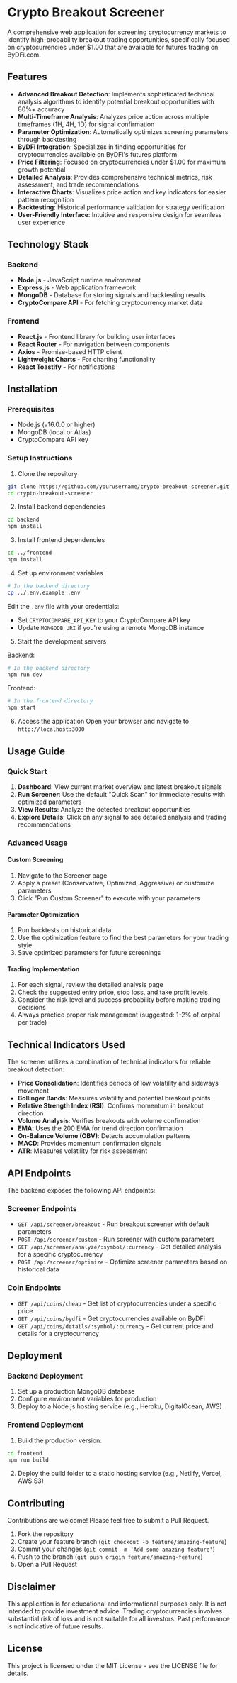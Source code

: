 # Crypto Breakout Screener

A comprehensive web application for screening cryptocurrency markets to identify high-probability breakout trading opportunities, specifically focused on cryptocurrencies under $1.00 that are available for futures trading on ByDFi.com.

## Features

- **Advanced Breakout Detection**: Implements sophisticated technical analysis algorithms to identify potential breakout opportunities with 80%+ accuracy
- **Multi-Timeframe Analysis**: Analyzes price action across multiple timeframes (1H, 4H, 1D) for signal confirmation
- **Parameter Optimization**: Automatically optimizes screening parameters through backtesting
- **ByDFi Integration**: Specializes in finding opportunities for cryptocurrencies available on ByDFi's futures platform
- **Price Filtering**: Focused on cryptocurrencies under $1.00 for maximum growth potential
- **Detailed Analysis**: Provides comprehensive technical metrics, risk assessment, and trade recommendations
- **Interactive Charts**: Visualizes price action and key indicators for easier pattern recognition
- **Backtesting**: Historical performance validation for strategy verification
- **User-Friendly Interface**: Intuitive and responsive design for seamless user experience

## Technology Stack

### Backend
- **Node.js** - JavaScript runtime environment
- **Express.js** - Web application framework
- **MongoDB** - Database for storing signals and backtesting results
- **CryptoCompare API** - For fetching cryptocurrency market data

### Frontend
- **React.js** - Frontend library for building user interfaces
- **React Router** - For navigation between components
- **Axios** - Promise-based HTTP client
- **Lightweight Charts** - For charting functionality
- **React Toastify** - For notifications

## Installation

### Prerequisites
- Node.js (v16.0.0 or higher)
- MongoDB (local or Atlas)
- CryptoCompare API key

### Setup Instructions

1. Clone the repository
```bash
git clone https://github.com/yourusername/crypto-breakout-screener.git
cd crypto-breakout-screener
```

2. Install backend dependencies
```bash
cd backend
npm install
```

3. Install frontend dependencies
```bash
cd ../frontend
npm install
```

4. Set up environment variables
```bash
# In the backend directory
cp ../.env.example .env
```
Edit the `.env` file with your credentials:
- Set `CRYPTOCOMPARE_API_KEY` to your CryptoCompare API key
- Update `MONGODB_URI` if you're using a remote MongoDB instance

5. Start the development servers

Backend:
```bash
# In the backend directory
npm run dev
```

Frontend:
```bash
# In the frontend directory
npm start
```

6. Access the application
Open your browser and navigate to `http://localhost:3000`

## Usage Guide

### Quick Start

1. **Dashboard**: View current market overview and latest breakout signals
2. **Run Screener**: Use the default "Quick Scan" for immediate results with optimized parameters
3. **View Results**: Analyze the detected breakout opportunities
4. **Explore Details**: Click on any signal to see detailed analysis and trading recommendations

### Advanced Usage

#### Custom Screening
1. Navigate to the Screener page
2. Apply a preset (Conservative, Optimized, Aggressive) or customize parameters
3. Click "Run Custom Screener" to execute with your parameters

#### Parameter Optimization
1. Run backtests on historical data
2. Use the optimization feature to find the best parameters for your trading style
3. Save optimized parameters for future screenings

#### Trading Implementation
1. For each signal, review the detailed analysis page
2. Check the suggested entry price, stop loss, and take profit levels
3. Consider the risk level and success probability before making trading decisions
4. Always practice proper risk management (suggested: 1-2% of capital per trade)

## Technical Indicators Used

The screener utilizes a combination of technical indicators for reliable breakout detection:

- **Price Consolidation**: Identifies periods of low volatility and sideways movement
- **Bollinger Bands**: Measures volatility and potential breakout points
- **Relative Strength Index (RSI)**: Confirms momentum in breakout direction
- **Volume Analysis**: Verifies breakouts with volume confirmation
- **EMA**: Uses the 200 EMA for trend direction confirmation
- **On-Balance Volume (OBV)**: Detects accumulation patterns
- **MACD**: Provides momentum confirmation signals
- **ATR**: Measures volatility for risk assessment

## API Endpoints

The backend exposes the following API endpoints:

### Screener Endpoints
- `GET /api/screener/breakout` - Run breakout screener with default parameters
- `POST /api/screener/custom` - Run screener with custom parameters
- `GET /api/screener/analyze/:symbol/:currency` - Get detailed analysis for a specific cryptocurrency
- `POST /api/screener/optimize` - Optimize screener parameters based on historical data

### Coin Endpoints
- `GET /api/coins/cheap` - Get list of cryptocurrencies under a specific price
- `GET /api/coins/bydfi` - Get cryptocurrencies available on ByDFi
- `GET /api/coins/details/:symbol/:currency` - Get current price and details for a cryptocurrency

## Deployment

### Backend Deployment
1. Set up a production MongoDB database
2. Configure environment variables for production
3. Deploy to a Node.js hosting service (e.g., Heroku, DigitalOcean, AWS)

### Frontend Deployment
1. Build the production version:
```bash
cd frontend
npm run build
```
2. Deploy the build folder to a static hosting service (e.g., Netlify, Vercel, AWS S3)

## Contributing

Contributions are welcome! Please feel free to submit a Pull Request.

1. Fork the repository
2. Create your feature branch (`git checkout -b feature/amazing-feature`)
3. Commit your changes (`git commit -m 'Add some amazing feature'`)
4. Push to the branch (`git push origin feature/amazing-feature`)
5. Open a Pull Request

## Disclaimer

This application is for educational and informational purposes only. It is not intended to provide investment advice. Trading cryptocurrencies involves substantial risk of loss and is not suitable for all investors. Past performance is not indicative of future results.

## License

This project is licensed under the MIT License - see the LICENSE file for details.
